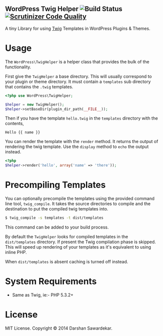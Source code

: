 ## WordPress Twig Helper ![Build Status][1]&nbsp; [![Scrutinizer Code Quality][3]][4]

A tiny Library for using [Twig][2] Templates in WordPress Plugins & Themes.

# Usage

The `WordPress\TwigHelper` is a helper class that provides the bulk of
the functionality.

First give the `TwigHelper` a base directory. This will usually
correspond to your plugin or theme directory. It must contain a
`templates` sub directory that contains the `.twig` templates.

```php
<?php use WordPress\TwigHelper;

$helper = new TwigHelper();
$helper->setBaseDir(plugin_dir_path(__FILE__));
```

Then if you have the template `hello.twig` in the `templates` directory
with the contents,

```twig
Hello {{ name }}
```

You can render the template with the `render` method. It returns the
output of rendering the twig template. Use the `display` method to `echo` the output instead.

```php
<?php
$helper->render('hello', array('name' => 'there'));
```

# Precompiling Templates

You can optionally precompile the templates using the provided command
line tool, `twig_compile`. It takes the source directories to compile
and the destination to put the compiled twig templates into.

```bash
$ twig_compile -s templates -t dist/templates
```

This command can be added to your build process.

By default the `TwigHelper` looks for compiled templates in the
`dist/templates` directory. If present the Twig compilation phase is skipped.
This will speed up rendering of your templates as it's equivalent to
using inline PHP.

When `dist/templates` is absent caching is turned off instead.

# System Requirements

* Same as Twig, ie:- PHP 5.3.2+

# License

MIT License. Copyright © 2014 Darshan Sawardekar.

[1]: https://travis-ci.org/dsawardekar/wordpress-twig-helper.png
[2]: http://twig.sensiolabs.org/
[3]: https://scrutinizer-ci.com/g/dsawardekar/wordpress-twig-helper/badges/quality-score.png?s=02941b0925a4ba4ec2d9c1efcfa3e488e56d7c4c
[4]: https://scrutinizer-ci.com/g/dsawardekar/wordpress-twig-helper/
